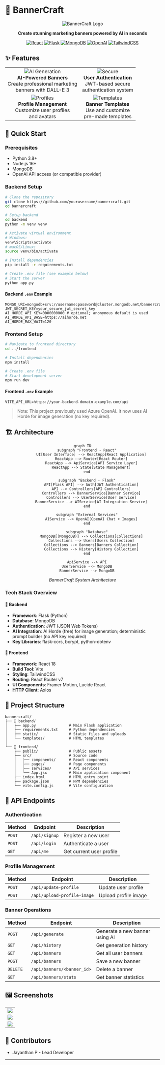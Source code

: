 # 🎨 BannerCraft

<div align="center">

![BannerCraft Logo](https://img.shields.io/badge/BannerCraft-AI%20Banner%20Generator-blue?style=for-the-badge)

**Create stunning marketing banners powered by AI in seconds**

[![React](https://img.shields.io/badge/React-18-61DAFB?style=flat-square&logo=react)](https://reactjs.org/)
[![Flask](https://img.shields.io/badge/Flask-Python-000000?style=flat-square&logo=flask)](https://flask.palletsprojects.com/)
[![MongoDB](https://img.shields.io/badge/MongoDB-Database-47A248?style=flat-square&logo=mongodb)](https://www.mongodb.com/)
[![OpenAI](https://img.shields.io/badge/OpenAI-API-412991?style=flat-square&logo=openai)](https://platform.openai.com/)
[![TailwindCSS](https://img.shields.io/badge/TailwindCSS-Styling-38B2AC?style=flat-square&logo=tailwind-css)](https://tailwindcss.com/)

</div>

## ✨ Features

<div align="center">
  <table>
    <tr>
      <td align="center">
        <img src="https://img.shields.io/badge/-%F0%9F%A4%96%20AI%20Generation-blueviolet" alt="AI Generation"/><br />
        <b>AI-Powered Banners</b><br />
        Create professional marketing<br />banners with DALL-E 3
      </td>
      <td align="center">
        <img src="https://img.shields.io/badge/-%F0%9F%94%92%20Secure-success" alt="Secure"/><br />
        <b>User Authentication</b><br />
        JWT-based secure<br />authentication system
      </td>
    </tr>
    <tr>
      <td align="center">
        <img src="https://img.shields.io/badge/-%F0%9F%91%A4%20Profiles-orange" alt="Profiles"/><br />
        <b>Profile Management</b><br />
        Customize user profiles<br />and avatars
      </td>
      <td align="center">
        <img src="https://img.shields.io/badge/-%F0%9F%8E%A8%20Templates-red" alt="Templates"/><br />
        <b>Banner Templates</b><br />
        Use and customize<br />pre-made templates
      </td>
    </tr>
  </table>
</div>

## 🚀 Quick Start

### Prerequisites

- Python 3.8+
- Node.js 16+
- MongoDB
- OpenAI API access (or compatible provider)

### Backend Setup

```bash
# Clone the repository
git clone https://github.com/yourusername/bannercraft.git
cd bannercraft

# Setup backend
cd backend
python -m venv venv

# Activate virtual environment
# Windows:
venv\Scripts\activate
# macOS/Linux:
source venv/bin/activate

# Install dependencies
pip install -r requirements.txt

# Create .env file (see example below)
# Start the server
python app.py
```

#### Backend `.env` Example

```
MONGO_URI=mongodb+srv://username:password@cluster.mongodb.net/bannercraft
JWT_SECRET_KEY=your_secure_jwt_secret_key
AI_HORDE_API_KEY=0000000000 # optional; anonymous default is used
AI_HORDE_API_BASE=https://aihorde.net
AI_HORDE_MAX_WAIT=120
```

### Frontend Setup

```bash
# Navigate to frontend directory
cd ../frontend

# Install dependencies
npm install

# Create .env file
# Start development server
npm run dev
```

#### Frontend `.env` Example

```
VITE_API_URL=https://your-backend-domain.example.com/api
```

> Note: This project previously used Azure OpenAI. It now uses AI Horde for image generation (no key required).

## 🏗️ Architecture

<div align="center">

```mermaid
graph TD
    subgraph "Frontend - React"
        UI[User Interface] --> ReactApp[React Application]
        ReactApp --> Router[React Router]
        ReactApp --> ApiService[API Service Layer]
        ReactApp --> State[State Management]
    end

    subgraph "Backend - Flask"
        API[Flask API] --> Auth[JWT Authentication]
        API --> Controllers[API Controllers]
        Controllers --> BannerService[Banner Service]
        Controllers --> UserService[User Service]
        BannerService --> AIService[AI Integration Service]
    end

    subgraph "External Services"
        AIService --> OpenAI[OpenAI Chat + Images]
    end

    subgraph "Database"
        MongoDB[(MongoDB)] --> Collections[Collections]
        Collections --> Users[Users Collection]
        Collections --> Banners[Banners Collection]
        Collections --> History[History Collection]
    end

    ApiService --> API
    UserService --> MongoDB
    BannerService --> MongoDB
```

*BannerCraft System Architecture*
</div>

### Tech Stack Overview

#### 🔹 Backend
- **Framework**: Flask (Python)
- **Database**: MongoDB
- **Authentication**: JWT (JSON Web Tokens)
- **AI Integration**: AI Horde (free) for image generation; deterministic prompt builder (no API key required)
- **Key Libraries**: flask-cors, bcrypt, python-dotenv

#### 🔸 Frontend
- **Framework**: React 18
- **Build Tool**: Vite
- **Styling**: TailwindCSS
- **Routing**: React Router v7
- **UI Components**: Framer Motion, Lucide React
- **HTTP Client**: Axios

## 📁 Project Structure

```
bannercraft/
├── 🔹 backend/
│   ├── app.py               # Main Flask application
│   ├── requirements.txt     # Python dependencies
│   ├── static/              # Static files and uploads
│   └── templates/           # HTML templates
│
└── 🔸 frontend/
    ├── public/              # Public assets
    ├── src/                 # Source code
    │   ├── components/      # React components
    │   ├── pages/           # Page components
    │   ├── services/        # API services
    │   └── App.jsx          # Main application component
    ├── index.html           # HTML entry point
    ├── package.json         # NPM dependencies
    └── vite.config.js       # Vite configuration
```

## 🔌 API Endpoints

### Authentication

| Method | Endpoint | Description |
|--------|----------|-------------|
| `POST` | `/api/signup` | Register a new user |
| `POST` | `/api/login` | Authenticate a user |
| `GET`  | `/api/me` | Get current user profile |

### Profile Management

| Method | Endpoint | Description |
|--------|----------|-------------|
| `POST` | `/api/update-profile` | Update user profile |
| `POST` | `/api/upload-profile-image` | Upload profile image |

### Banner Operations

| Method | Endpoint | Description |
|--------|----------|-------------|
| `POST` | `/api/generate` | Generate a new banner using AI |
| `GET`  | `/api/history` | Get generation history |
| `GET`  | `/api/banners` | Get all user banners |
| `POST` | `/api/banners` | Save a new banner |
| `DELETE` | `/api/banners/<banner_id>` | Delete a banner |
| `GET`  | `/api/banners/stats` | Get banner statistics |

## 🖼️ Screenshots

<div align="center">
  <table>
    <tr>
      <td><img src="https://github.com/jaycodes2/AI_Banner_app/blob/main/Screenshot%202025-07-21%20193314.png"/></td>
    </tr>
    <tr>
      <td><img src="https://github.com/jaycodes2/AI_Banner_app/blob/affe5c1d5809cc5fbc68abc5cdd9bea1c86f415a/Screenshot%202025-07-21%20193921.png"/></td>
    </tr>
    <tr>
      <td><img src="https://github.com/jaycodes2/AI_Banner_app/blob/10a083021a3bce157525819e3a13f78922dced01/Screenshot%202025-07-21%20193745.png"/></td>
    </tr>
  </table>
</div>

## 👥 Contributors

- Jayanthan P - Lead Developer

---
